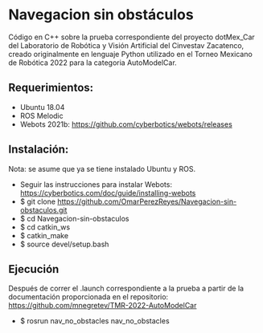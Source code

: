 # Navegacion sin obstáculos
Código en C++ sobre la prueba correspondiente del proyecto dotMex_Car del Laboratorio de Robótica y Visión Artificial del Cinvestav Zacatenco, creado originalmente en lenguaje Python utilizado en el Torneo Mexicano de Robótica 2022 para la categoria AutoModelCar.

## Requerimientos:
* Ubuntu 18.04
* ROS Melodic
* Webots 2021b: https://github.com/cyberbotics/webots/releases

## Instalación:
Nota: se asume que ya se tiene instalado Ubuntu y ROS.
* Seguir las instrucciones para instalar Webots: https://cyberbotics.com/doc/guide/installing-webots
* $ git clone https://github.com/OmarPerezReyes/Navegacion-sin-obstaculos.git
* $ cd Navegacion-sin-obstaculos
* $ cd catkin_ws
* $ catkin_make
* $ source devel/setup.bash

## Ejecución
Después de correr el .launch correspondiente a la prueba a partir de la documentación proporcionada en el repositorio: https://github.com/mnegretev/TMR-2022-AutoModelCar
* $ rosrun nav_no_obstacles nav_no_obstacles
